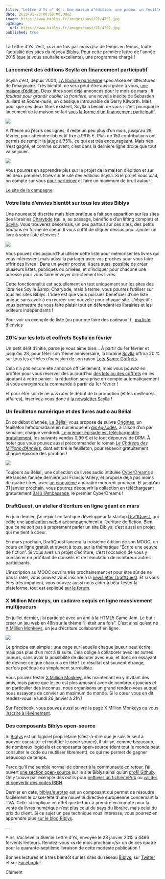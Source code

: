 ```yaml
---
title: "Lettre d’Ys n° 46 : Une maison d’édition, une promo, un feuilleton, un atelier d’écriture et quelques millions de singes"
date: 2015-01-23T00:00:00.000Z
image: https://www.biblys.fr/images/post/91/4791.jpg
ogImage:
  url: https://www.biblys.fr/images/post/91/4791.jpg
published: true
---
```


La Lettre d’Ys c’est, &lt;s&gt;une fois par mois&lt;/s&gt; de temps en temps, toute l’actualité des sites du réseau [Biblys](http://www.biblys.fr). Pour cette première lettre de l&#039;année 2015 (que je vous souhaite excellente), une programme chargé !

### Lancement des éditions Scylla en financement participatif

Scylla c’est, depuis 2004, [LA librairie parisienne](http://www.scylla.fr/) spécialisée en littératures de l’imaginaire. Très bientôt, ce sera peut-être aussi grâce à vous, [une maison d’édition](http://editions.scylla.fr/). Deux titres sont déjà annoncés pour le mois de mars : _Il faudrait pour grandir oublier la frontière_, une novella inédite de Sebastien Juillard et _Roche-nuée_, un classique introuvable de Garry Kilworth. Mais pour que ces deux titres existent, Scylla a besoin de vous : c’est pourquoi le lancement de la maison se fait [sous la forme d’un financement participatif](http://editions.scylla.fr/financement/lancement-editions-scylla).

[![](http://editions.scylla.fr/scylla_ed/media/bonus/rivelaygue_roche-nuee.jpg)](http://editions.scylla.fr/scylla_ed/media/bonus/rivelaygue_roche-nuee.jpg)

À l’heure où j’écris ces lignes, il reste un peu plus d’un mois, jusqu’au 28 février, pour atteindre l’objectif fixé à 9915 €. Plus de 150 contributions ont permis de remplir la jauge à 75%, ce qui est très encourageant. Mais rien n’est gagné, et comme souvent, c’est dans la dernière ligne droite que tout va se jouer.

[![](http://editions.scylla.fr/scylla_ed/media/bonus/rivelaygue_il-faudrait.jpg)](http://editions.scylla.fr/scylla_ed/media/bonus/rivelaygue_il-faudrait.jpg)

Vous pourrez en apprendre plus sur le projet de la maison d’édition et sur les deux premiers titres sur le site des éditions Scylla. Si le projet vous plait, on compte sur vous [pour participer](http://editions.scylla.fr/financement/lancement-editions-scylla) et faire un maximum de bruit autour !

[Le site de la campagne](http://editions.scylla.fr/financement/lancement-editions-scylla)

### Votre liste d’envies bientôt sur tous les sites Biblys

Une nouveauté discrète mais bien pratique a fait son apparition sur les sites des librairies [Charybde](http://www.charybde.fr/) (qui a, au passage, bénéficié d’un lifting complet) et [Scylla](http://www.scylla.fr). Vous trouverez désormais, un peu partout sur ces sites, des petits boutons en forme de coeur. Il vous suffit de cliquer dessus pour ajouter un livre à votre liste d’envies !

![](http://www.biblys.fr/biblys/media/newsletters/n46-wishlist.png)

Vous pouvez dès aujourd’hui utiliser cette liste pour mémoriser les livres qui vous intéressent mais aussi la partager avec vos proches pour vous faire offrir des livres ! Dans un avenir proche, il sera aussi possible de créer plusieurs listes, publiques ou privées, et d’indiquer pour chacune une adresse pour vous faire envoyer directement les livres.

Cette fonctionnalité est actuellement en test uniquement sur les sites des librairies Scylla &amp;amp; Charybde, mais à terme, vous pourrez l’utiliser sur tous les sites Biblys. L’idée est que vous puissiez bénéficier d’une liste unique sans avoir à en recréer une nouvelle pour chaque site. L’objectif : vous permettre de vous faire plaisir tout en défendant les librairies et les éditeurs indépendants !

Pour voir un exemple de liste (ou pour me faire des cadeaux !) : [ma liste d&#039;envies](http://www.scylla.fr/wishlist/clement)

### 20% sur les lots et coffrets Scylla en février

Un petit délit d’initié, parce je vous aime bien… À partir du 1er février et jusqu’au 28, pour fêter son 11ème anniversaire, la librairie [Scylla](http://www.scylla.fr) offrira 20 % sur tous les articles d’occasion de son rayon [Lots &amp;amp; Coffrets](http://www.scylla.fr/pages/lots-et-coffrets).

Cela n’a pas encore été annoncé officiellement, mais vous pouvez en profiter pour vous réserver dès aujourd’hui [des lots ou des coffrets](http://www.scylla.fr/pages/lots-et-coffrets) en les ajoutant à votre panier : la réduction sera prise en compte automatiquement si vous enregistrez la commande à partir du 1er février !

Et pour être sûr de ne pas rater le début de la promotion (et les meilleures affaires), inscrivez-vous donc à [la newsletter Scylla](http://www.scylla.fr/pages/newsletter) !

### Un feuilleton numérique et des livres audio au Bélial

En ce début d’année, [Le Bélial’](http://www.belial.fr) vous propose de suivre [Origines](http://www.belial.fr/serie/origines-saison-1), un feuilleton hebdomadaire en numérique en [dix épisodes](http://www.belial.fr/serie/origines-saison-1), à raison d’un par semaine, chaque vendredi. [Le premier épisode est téléchargeable gratuitement](http://www.belial.fr/stephane-przybylski/origines-s01e01-premier-contact), les suivants vendus 0,99 € et le tout dépourvu de DRM. À noter que vous pouvez aussi précommander le roman [_Le Château des Millions d’Années_](http://www.belial.fr/stephane-przybylski/le-chateau-des-millions-d-annees), dont est tiré le feuilleton, pour recevoir gratuitement chaque épisode dès parution !

![](http://www.belial.fr/belial/media/layout/origines-s1.jpg)

Toujours au Bélial’, une collection de livres audio intitulée [CyberDreams](http://www.belial.fr/collection/le-belial-cyberdreams) a été lancée l’année dernière par Francis Valéry, et propose déjà pas moins de quatre titres, avec [un cinquième](http://www.belial.fr/francis-valery/l-horreur-des-collines) à paraître mercredi prochain. Et jusqu’au 31 janvier prochain, vous pourrez découvrir la collection en téléchargeant gratuitement [Bal à l’Ambassade](http://www.belial.fr/francis-valery/bal-a-l-ambassade), le premier CyberDreams !

### DraftQuest, un atelier d’écriture en ligne géant en mars

En juin dernier, j’ai rejoint en tant que développeur la startup [DraftQuest](http://www.draftquest.com), qui édite une [application web](http://app.draftquest.com) d’accompagnement à l’écriture de fiction. Bien que ce ne soit pas à proprement parler un site Biblys, c’est aussi un projet qui me tient à coeur.

En mars prochain, DraftQuest lancera la troisième édition de son MOOC, un cours en ligne gratuit et ouvert à tous, sur la thématique “Écrire une oeuvre de fiction”. Si vous avez un projet d’écriture, c’est l’occasion de vous y consacrer en profitant de conseils et de l’émulation de nombreux autres participants.

L’inscription au MOOC ouvrira très prochainement et pour être sûr de ne pas la rater, vous pouvez vous inscrire à la [newsletter DraftQuest](http://auxforgesdevulcain.us6.list-manage2.com/subscribe?u=3007d2e23f91e29b6f82698c7&id=2355b6123b). Et si vous êtes très impatient, vous pouvez aussi nous aider à bêta-tester la plateforme, tout est expliqué [sur le forum](http://forum.draftquest.com/).

### X Million Monkeys, un cadavre exquis en ligne massivement multijoueurs

En juillet dernier, j’ai participé avec un ami à la HTML5 Game Jam. Le but : créer un jeu web en 48h sur le thème “Il était une fois”. C’est ainsi qu’est né [X Million Monkeys](http://monkeys.nokto.net), un jeu d’écriture collaboratif en ligne.

![](http://monkeys.nokto.net/images/preview.png)

Le principe est simple : une page sur laquelle chaque joueur peut écrire, mais pas plus d’un mot à la suite. Cela oblige à collaborer avec les autres joueurs, sans avoir la possibilité de discuter avec eux, et donc en essayant de deviner ce que chacun a en tête ! Le résultat est souvent étrange, parfois poétique ou simplement surréaliste.

Vous pouvez tester [X Million Monkeys](http://monkeys.nokto.net) dès maintenant en y invitant des amis, mais parce que le jeu est plus amusant avec de nombreux joueurs et en particulier des inconnus, nous organisons un grand rendez-vous auquel nous essayons de convier un maximum de monde. Si le cœur vous en dit, rendez-vous le lundi 26 janvier à 21h !

Sur Facebook, vous pouvez aussi suivre la page [X Million Monkeys](https://www.facebook.com/xmillionmonkeys) ou vous [inscrire à l’événement](https://www.facebook.com/events/353613031514035/).

### Des composants Biblys open-source

Si [Biblys](http://www.biblys.fr) est un logiciel propriétaire (c’est-à-dire que je suis le seul à pouvoir consulter et modifier le code source), il utilise, comme beaucoup, de nombreux logiciels et composants open-source (dont tout le monde peut consulter le code ou réutiliser librement), ce qui me permet de gagner beaucoup de temps.

Parce qu&#039;il me semble normal de donner à la communauté en retour, j’ai ouvert [une section open-source](http://www.biblys.fr/pages/open-source) sur le site Biblys ainsi qu’un [profil Github](https://github.com/biblys). On y trouve par exemple des outils pour [nettoyer un fichier ePub](https://github.com/biblys/php-epub-cleaner) ou [valider et convertir des codes ISBN](https://github.com/biblys/php-isbn-class).

Dernier en date, [biblys/eurotax](https://github.com/biblys/eurotax) est un composant qui permet de résoudre facilement le casse-tête d&#039;une nouvelle directive européenne concernant la TVA. Celle-ci implique en effet que le taux à prendre en compte pour la vente de livres numérique n’est plus celui du pays du libraire, mais celui du prix du client. Si ce sujet un peu technique vous intéresse, vous pourrez en apprendre plus [sur le blog Biblys](http://www.biblys.fr/blog/calcul-de-la-tva-europeenne-sur-les-livres-numeriques-en-2015).

—

Ainsi s’achève la 46ème Lettre d’Ys, envoyée le 23 janvier 2015 à 4466 fervents lecteurs. Rendez-vous &lt;s&gt;le mois prochain&lt;/s&gt; un de ces quatre pour la quarante-septième livraison de cette modeste publication !

Bonnes lectures et à très bientôt sur les sites du réseau [Biblys](http://www.biblys.fr), sur [Twitter](http://www.twitter.com/biblys) et sur [Facebook](https://www.facebook.com/biblys.fr) !

Clément
